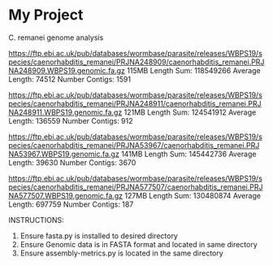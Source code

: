 # My Project

C. remanei genome analysis

https://ftp.ebi.ac.uk/pub/databases/wormbase/parasite/releases/WBPS19/species/caenorhabditis_remanei/PRJNA248909/caenorhabditis_remanei.PRJNA248909.WBPS19.genomic.fa.gz 115MB Length Sum: 118549266 Average Length: 74512 Number Contigs: 1591

https://ftp.ebi.ac.uk/pub/databases/wormbase/parasite/releases/WBPS19/species/caenorhabditis_remanei/PRJNA248911/caenorhabditis_remanei.PRJNA248911.WBPS19.genomic.fa.gz 121MB Length Sum: 124541912 Average Length: 136559 Number Contigs: 912

https://ftp.ebi.ac.uk/pub/databases/wormbase/parasite/releases/WBPS19/species/caenorhabditis_remanei/PRJNA53967/caenorhabditis_remanei.PRJNA53967.WBPS19.genomic.fa.gz 141MB Length Sum: 145442736 Average Length: 39630 Number Contigs: 3670

https://ftp.ebi.ac.uk/pub/databases/wormbase/parasite/releases/WBPS19/species/caenorhabditis_remanei/PRJNA577507/caenorhabditis_remanei.PRJNA577507.WBPS19.genomic.fa.gz 127MB Length Sum: 130480874 Average Length: 697759 Number Contigs: 187

INSTRUCTIONS:

1. Ensure fasta.py is installed to desired directory
2. Ensure Genomic data is in FASTA format and located in same directory
3. Ensure assembly-metrics.py is located in the same directory